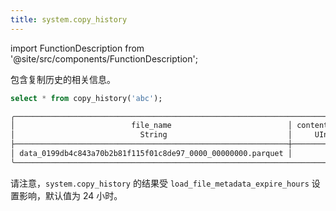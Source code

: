 ```yaml
---
title: system.copy_history
---
```


import FunctionDescription from '@site/src/components/FunctionDescription';

<FunctionDescription description="Introduced or updated: v1.2.823"/>

包含复制历史的相关信息。

```sql
select * from copy_history('abc');

╭──────────────────────────────────────────────────────────────────────────────────────────────────────────────────────────────╮
│                          file_name                          │ content_length │        last_modified       │       etag       │
│                            String                           │     UInt64     │     Nullable(Timestamp)    │ Nullable(String) │
├─────────────────────────────────────────────────────────────┼────────────────┼────────────────────────────┼──────────────────┤
│ data_0199db4c843a70b2b81f115f01c8de97_0000_00000000.parquet │          10531 │ 2025-10-13 02:00:49.083208 │ NULL             │
╰──────────────────────────────────────────────────────────────────────────────────────────────────────────────────────────────╯
```

请注意，`system.copy_history` 的结果受 `load_file_metadata_expire_hours` 设置影响，默认值为 24 小时。